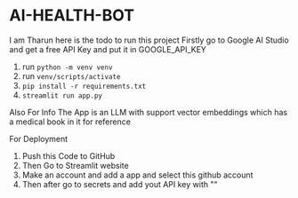 # AI-HEALTH-BOT

I am Tharun here is the todo to run this project
Firstly go to Google AI Studio and get a free API Key and put it in GOOGLE_API_KEY

1. run `python -m venv venv`
2. run `venv/scripts/activate`
3. `pip install -r requirements.txt`
4. `streamlit run app.py`

Also For Info The App is an LLM with support vector embeddings which has a medical book in it for reference

For Deployment
1. Push this Code to GitHub
2. Then Go to Streamlit website 
3. Make an account and add a app and select this github account
4. Then after go to secrets and add yout API key with ""
